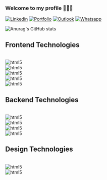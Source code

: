 ### Welcome to my profile 🤸‍♂️🔥



[![Linkedin](https://img.shields.io/badge/LinkedIn-0077B5?style=for-the-badge&logo=linkedin&logoColor=white)](https://www.linkedin.com/in/tiago-rodrigues-7456211b2/) [![Portfolio](https://img.shields.io/website?label=MY%20PORTFOLIO&style=for-the-badge&url=https://tiagofrontendeveloper.com)](https://tiagofrontendeveloper.com) [![Outlook](https://img.shields.io/badge/Microsoft_Outlook-0078D4?style=for-the-badge&logo=microsoft-outlook&logoColor=white)](https://outlook.live.com/mail/0/deeplink/compose?to=tiagofrontendeveloper@outlook.com) [![Whatsapp](https://img.shields.io/badge/WhatsApp-25D366?style=for-the-badge&logo=whatsapp&logoColor=white)](https://api.whatsapp.com/send?phone=+351937397471)


![Anurag's GitHub stats](https://github-readme-stats.vercel.app/api?username=tiago-rodrigs&show_icons=true&theme=radical)


## Frontend Technologies

<div style="display: inline_block"><br/>

<img align="center" alt="html5"  src="https://img.shields.io/badge/HTML5-E34F26?style=for-the-badge&logo=html5&logoColor=white"/> 

<br/>

<img align="center" alt="html5"  src="https://img.shields.io/badge/CSS3-1572B6?style=for-the-badge&logo=css3&logoColor=white"/>

<br/>

<img align="center" alt="html5"  src="https://img.shields.io/badge/JavaScript-323330?style=for-the-badge&logo=javascript&logoColor=F7DF1E"/>

<br/>

<img align="center" alt="html5"  src=" 	https://img.shields.io/badge/Reactjs-20232A?style=for-the-badge&logo=react&logoColor=61DAFB"/>

<br/>

<img align="center" alt="html5"  src="https://img.shields.io/badge/Bootstrap-563D7C?style=for-the-badge&logo=bootstrap&logoColor=white"/>

<br/>


## Backend Technologies

<div style="display: inline_block"><br/>

<img align="center" alt="html5"  src="https://img.shields.io/badge/Node.js-43853D?style=for-the-badge&logo=node.js&logoColor=white"/> 

<br/>

<img align="center" alt="html5"  src="https://img.shields.io/badge/MongoDB-4EA94B?style=for-the-badge&logo=mongodb&logoColor=white"/>

<br/>


<img align="center" alt="html5"  src="https://img.shields.io/badge/Netlify-00C7B7?style=for-the-badge&logo=netlify&logoColor=white"/>

<br/>


<img align="center" alt="html5"  src="https://img.shields.io/badge/Firebase-E34F26?style=for-the-badge&color=orange"/>

<br/>


## Design Technologies

<div style="display: inline_block"><br/>

<img align="center" alt="html5"  src="https://img.shields.io/badge/Figma-E34F26?style=for-the-badge&color=black"/> 

<br/>

<img align="center" alt="html5"  src="https://img.shields.io/badge/Canva-E34F26?style=for-the-badge&color=blue"/> 

<br/>
